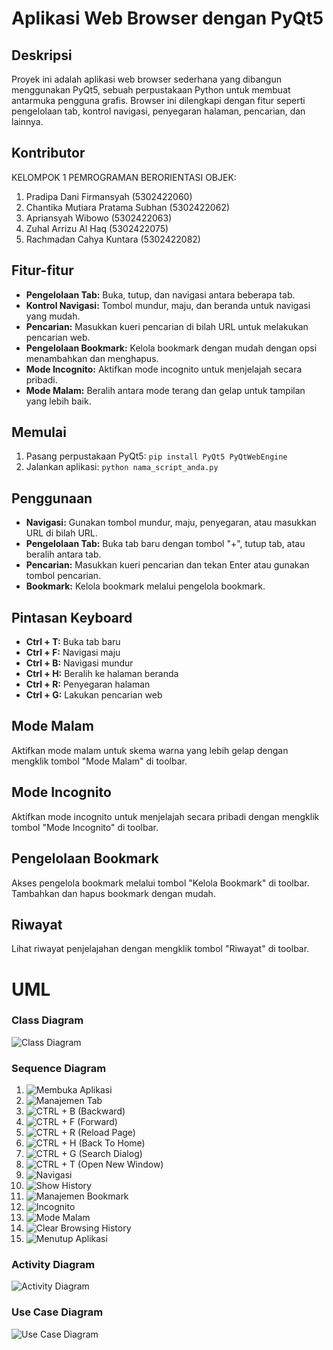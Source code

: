 # Aplikasi Web Browser dengan PyQt5

## Deskripsi
Proyek ini adalah aplikasi web browser sederhana yang dibangun menggunakan PyQt5, sebuah perpustakaan Python untuk membuat antarmuka pengguna grafis. Browser ini dilengkapi dengan fitur seperti pengelolaan tab, kontrol navigasi, penyegaran halaman, pencarian, dan lainnya.

## Kontributor
KELOMPOK 1 PEMROGRAMAN BERORIENTASI OBJEK:
1. ⁠Pradipa Dani Firmansyah (5302422060)
2. ⁠Chantika Mutiara Pratama Subhan (5302422062)
3. ⁠Apriansyah Wibowo (5302422063)
4. ⁠Zuhal Arrizu Al Haq (5302422075)
5. ⁠Rachmadan Cahya Kuntara (5302422082)

## Fitur-fitur
- **Pengelolaan Tab:** Buka, tutup, dan navigasi antara beberapa tab.
- **Kontrol Navigasi:** Tombol mundur, maju, dan beranda untuk navigasi yang mudah.
- **Pencarian:** Masukkan kueri pencarian di bilah URL untuk melakukan pencarian web.
- **Pengelolaan Bookmark:** Kelola bookmark dengan mudah dengan opsi menambahkan dan menghapus.
- **Mode Incognito:** Aktifkan mode incognito untuk menjelajah secara pribadi.
- **Mode Malam:** Beralih antara mode terang dan gelap untuk tampilan yang lebih baik.

## Memulai
1. Pasang perpustakaan PyQt5: `pip install PyQt5 PyQtWebEngine`
2. Jalankan aplikasi: `python nama_script_anda.py`

## Penggunaan
- **Navigasi:** Gunakan tombol mundur, maju, penyegaran, atau masukkan URL di bilah URL.
- **Pengelolaan Tab:** Buka tab baru dengan tombol "+", tutup tab, atau beralih antara tab.
- **Pencarian:** Masukkan kueri pencarian dan tekan Enter atau gunakan tombol pencarian.
- **Bookmark:** Kelola bookmark melalui pengelola bookmark.

## Pintasan Keyboard
- **Ctrl + T:** Buka tab baru
- **Ctrl + F:** Navigasi maju
- **Ctrl + B:** Navigasi mundur
- **Ctrl + H:** Beralih ke halaman beranda
- **Ctrl + R:** Penyegaran halaman
- **Ctrl + G:** Lakukan pencarian web

## Mode Malam
Aktifkan mode malam untuk skema warna yang lebih gelap dengan mengklik tombol "Mode Malam" di toolbar.

## Mode Incognito
Aktifkan mode incognito untuk menjelajah secara pribadi dengan mengklik tombol "Mode Incognito" di toolbar.

## Pengelolaan Bookmark
Akses pengelola bookmark melalui tombol "Kelola Bookmark" di toolbar. Tambahkan dan hapus bookmark dengan mudah.

## Riwayat
Lihat riwayat penjelajahan dengan mengklik tombol "Riwayat" di toolbar.

# UML
### Class Diagram
![Class Diagram](uml/Class%20Diagram/Class%20diagram.jpg)

### Sequence Diagram
1. ![Membuka Aplikasi](uml/Sequence%20Diagram/Membuka%20Aplikasi.png)
2. ![Manajemen Tab](uml/Sequence%20Diagram/Manajemen%20Tab.png)
3. ![CTRL + B (Backward)](uml/Sequence%20Diagram/CTRL%20%2B%20B(Backward).png)
4. ![CTRL + F (Forward)](uml/Sequence%20Diagram/CTRL%20%2B%20F(Forward).png)
5. ![CTRL + R (Reload Page)](uml/Sequence%20Diagram/CTRL%20%2B%20R(Reload%20Page).png)
6. ![CTRL + H (Back To Home)](uml/Sequence%20Diagram/CTRL%20%2B%20H(Back%20To%20Home).png)
7. ![CTRL + G (Search Dialog)](uml/Sequence%20Diagram/CTRL%20%2B%20G(Search%20Dialog).png)
8. ![CTRL + T (Open New Window)](uml/Sequence%20Diagram/CTRL%20%2B%20T(Open%20New%20Window).png)
9. ![Navigasi](uml/Sequence%20Diagram/Navigasi.png)
10. ![Show History](uml/Sequence%20Diagram/Show%20History.png)
11. ![Manajemen Bookmark](uml/Sequence%20Diagram/Manajemen%20Bookmark.png)
12. ![Incognito](uml/Sequence%20Diagram/Incognito.png)
13. ![Mode Malam](uml/Sequence%20Diagram/Mode%20Malam.png)
14. ![Clear Browsing History](uml/Sequence%20Diagram/Clear%20Browsing%20History.png)
15. ![Menutup Aplikasi](uml/Sequence%20Diagram/Menutup%20Aplikasi.png)

### Activity Diagram
![Activity Diagram](uml/Activity%20Diagram/Activity%20Diagram.jpg)

### Use Case Diagram
![Use Case Diagram](uml/Use%20Case%20Diagram/Use%20Case%20Diagram%20.jpg)
